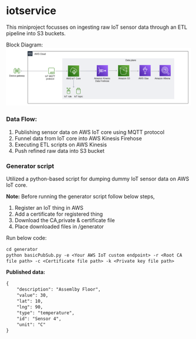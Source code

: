 # iotservice

This miniproject focusses on ingesting raw IoT sensor data through an ETL pipeline into S3 buckets.

Block Diagram:<br/>
![alt text](https://github.com/tambeani/iotservice/blob/main/Block%20Diagram.png?raw=true)

### Data Flow:

1. Publishing sensor data on AWS IoT core using MQTT protocol
2. Funnel data from IoT core into AWS Kinesis Firehose
3. Executing ETL scripts on AWS Kinesis
4. Push refined raw data into S3 bucket

### Generator script

Utilized a python-based script for dumping dummy IoT sensor data on AWS IoT core.

**Note:**  Before running the generator script follow below steps,
1. Register an IoT thing in AWS 
2. Add a certificate for registered thing 
3. Download the CA,private & certificate file
4. Place downloaded files in /generator

Run below code:<br/>
```
cd generator
python basicPubSub.py -e <Your AWS IoT custom endpoint> -r <Root CA file path> -c <Certificate file path> -k <Private key file path>
```
**Published data:**
```
{
    "description": "Assemlby Floor",
    "value": 30,
    "lat": 10,
    "lng": 90,
    "type": "temperature",
    "id": "Sensor 4",
    "unit": "C"
}
```







